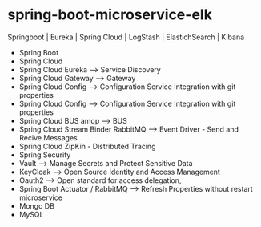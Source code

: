 # spring-boot-microservice-elk
Springboot | Eureka | Spring Cloud | LogStash | ElastichSearch | Kibana

* Spring Boot 
* Spring Cloud
* Spring Cloud Eureka --> Service Discovery
* Spring Cloud Gateway --> Gateway
* Spring Cloud Config --> Configuration Service Integration with git properties
* Spring Cloud Config --> Configuration Service Integration with git properties
* Spring Cloud BUS amqp --> BUS 
* Spring Cloud Stream Binder RabbitMQ --> Event Driver - Send and Recive Messages
* Spring Cloud ZipKin - Distributed Tracing 
* Spring Security
* Vault --> Manage Secrets and Protect Sensitive Data
* KeyCloak --> Open Source Identity and Access Management
* Oauth2 --> Open standard for access delegation,
* Spring Boot Actuator / RabbitMQ --> Refresh Properties without restart microservice
* Mongo DB
* MySQL
